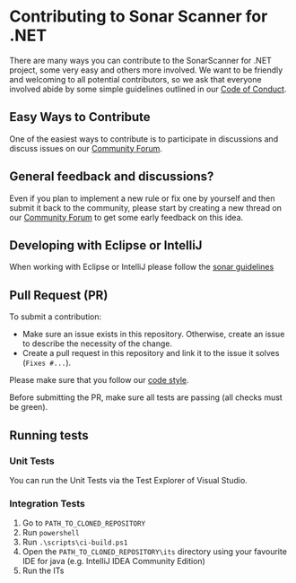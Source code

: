 # Contributing to Sonar Scanner for .NET

There are many ways you can contribute to the SonarScanner for .NET project, some very easy and others more
involved. We want to be friendly and welcoming to all potential contributors, so we ask that everyone involved abide
by some simple guidelines outlined in our [Code of Conduct](./CODE_OF_CONDUCT.md).

## Easy Ways to Contribute

One of the easiest ways to contribute is to participate in discussions and discuss issues on our
[Community Forum](https://community.sonarsource.com/).

## General feedback and discussions?

Even if you plan to implement a new rule or fix one by yourself and then submit it back to the community, please start
by creating a new thread on our [Community Forum](https://community.sonarsource.com/) to get some 
early feedback on this idea.

## Developing with Eclipse or IntelliJ

When working with Eclipse or IntelliJ please follow the [sonar guidelines](https://github.com/SonarSource/sonar-developer-toolset)

## Pull Request (PR)

To submit a contribution:
- Make sure an issue exists in this repository. Otherwise, create an issue to describe the necessity of the change.
- Create a pull request in this repository and link it to the issue it solves (`Fixes #...`).

Please make sure that you follow our [code style](https://github.com/SonarSource/sonar-dotnet/blob/master/docs/coding-style.md).

Before submitting the PR, make sure all tests are passing (all checks must be green).

## Running tests

### Unit Tests

You can run the Unit Tests via the Test Explorer of Visual Studio.

### Integration Tests

1. Go to `PATH_TO_CLONED_REPOSITORY`
1. Run `powershell`
1. Run `.\scripts\ci-build.ps1`
1. Open the `PATH_TO_CLONED_REPOSITORY\its` directory using your favourite IDE for java (e.g. IntelliJ IDEA Community Edition)
1. Run the ITs
